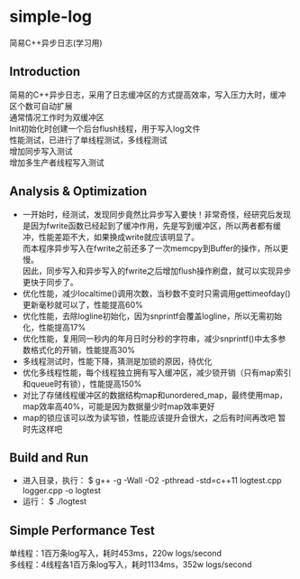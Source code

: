 # simple-log
简易C++异步日志(学习用)

## Introduction 
简易的C++异步日志，采用了日志缓冲区的方式提高效率，写入压力大时，缓冲区个数可自动扩展  
通常情况工作时为双缓冲区  
Init初始化时创建一个后台flush线程，用于写入log文件  
性能测试，已进行了单线程测试，多线程测试  
增加同步写入测试  
增加多生产者线程写入测试  

## Analysis & Optimization
* 一开始时，经测试，发现同步竟然比异步写入要快！非常奇怪，经研究后发现是因为fwrite函数已经起到了缓冲作用，先是写到缓冲区，所以两者都有缓冲，性能差距不大，如果换成write就应该明显了。  
而本程序异步写入在fwrite之前还多了一次memcpy到Buffer的操作，所以更慢。  
因此，同步写入和异步写入的fwrite之后增加flush操作刷盘，就可以实现异步更快于同步了。  
* 优化性能，减少localtime()调用次数，当秒数不变时只需调用gettimeofday()更新毫秒就可以了，性能提高60%  
* 优化性能，去除logline初始化，因为snprintf会覆盖logline，所以无需初始化，性能提高17%  
* 优化性能，复用同一秒内的年月日时分秒的字符串，减少snprintf()中太多参数格式化的开销，性能提高30%  
* 多线程测试时，性能下降，猜测是加锁的原因，待优化  
* 优化多线程性能，每个线程独立拥有写入缓冲区，减少锁开销（只有map索引和queue时有锁），性能提高150%  
* 对比了存储线程缓冲区的数据结构map和unordered_map，最终使用map，map效率高40%，可能是因为数据量少时map效率更好  
* map的锁应该可以改为读写锁，性能应该提升会很大，之后有时间再改吧 暂时先这样吧  

## Build and Run
* 进入目录，执行：
  $ g++ -g -Wall -O2 -pthread -std=c++11 logtest.cpp logger.cpp  -o logtest
* 运行：
  $ ./logtest

## Simple Performance Test
单线程：1百万条log写入，耗时453ms，220w logs/second  
多线程：4线程各1百万条log写入，耗时1134ms，352w logs/second
